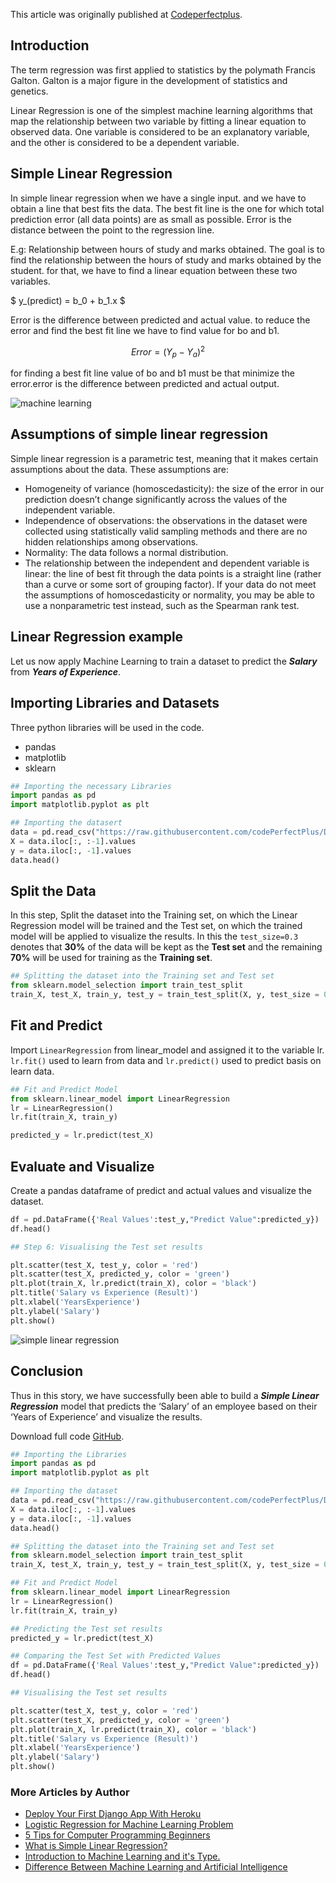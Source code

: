 This article was originally published at [Codeperfectplus](http://codeperfectplus.herokuapp.com/what-is-simple-linear-regression).

## Introduction

The term regression was first applied to statistics by the polymath Francis Galton. Galton is a major figure in the development of statistics and genetics.

Linear Regression is one of the simplest machine learning algorithms that map the relationship between two variable by fitting a linear equation to observed data. One variable is considered to be an explanatory variable, and the other is considered to be a dependent variable.

## Simple Linear Regression

In simple linear regression when we have a single input. and we have to obtain a line that best fits the data. The best fit line is the one for which total prediction error (all data points) are as small as possible. Error is the distance between the point to the regression line.

E.g: Relationship between hours of study and marks obtained. The goal is to find the relationship between the hours of study and marks obtained by the student. for that, we have to find a linear equation between these two variables.

$ y_(predict) = b_0 + b_1.x $

Error is the difference between predicted and actual value. to reduce the error and find the best fit line we have to find value for bo and b1.

$$ Error = (Y_p - Y_a) ^ 2 $$

for finding a best fit line value of bo and b1 must be that minimize the error.error is the difference between predicted and actual output.

<div class="container text-center my-3">
<img src="https://images.pexels.com/photos/3815585/pexels-photo-3815585.jpeg?auto=compress&cs=tinysrgb&dpr=3&h=750&w=1260" class="img-fluid border border-primary text-center" alt="machine learning">
</div>

## Assumptions of simple linear regression
Simple linear regression is a parametric test, meaning that it makes certain assumptions about the data. These assumptions are:

- Homogeneity of variance (homoscedasticity): the size of the error in our prediction doesn’t change significantly across the values of the independent variable.
- Independence of observations: the observations in the dataset were collected using statistically valid sampling methods and there are no hidden relationships among observations.
- Normality: The data follows a normal distribution.
- The relationship between the independent and dependent variable is linear: the line of best fit through the data points is a straight line (rather than a curve or some sort of grouping factor).
If your data do not meet the assumptions of homoscedasticity or normality, you may be able to use a nonparametric test instead, such as the Spearman rank test.

## Linear Regression example

Let us now apply Machine Learning to train a dataset to predict the **_Salary_** from **_Years of Experience_**.

## Importing Libraries and Datasets

Three python libraries will be used in the code.

-  pandas
- matplotlib
- sklearn

```python
## Importing the necessary Libraries
import pandas as pd
import matplotlib.pyplot as plt

## Importing the datasert
data = pd.read_csv("https://raw.githubusercontent.com/codePerfectPlus/DataAnalysisWithJupyter/master/SalaryVsExperinceModel/Salary.csv")
X = data.iloc[:, :-1].values
y = data.iloc[:, -1].values
data.head()
```

## Split the Data 

In this step, Split the dataset into the Training set, on which the Linear Regression model will be trained and the Test set, on which the trained model will be applied to visualize the results. In this the `test_size=0.3` denotes that **30%** of the data will be kept as the **Test set** and the remaining **70%** will be used for training as the **Training set**.

```python
## Splitting the dataset into the Training set and Test set
from sklearn.model_selection import train_test_split
train_X, test_X, train_y, test_y = train_test_split(X, y, test_size = 0.3, random_state=12)
```

## Fit and Predict
Import `LinearRegression` from linear_model and assigned it to the variable lr. `lr.fit()` used to learn from data and `lr.predict()` used to predict basis on learn data.

```python
## Fit and Predict Model
from sklearn.linear_model import LinearRegression
lr = LinearRegression()
lr.fit(train_X, train_y)

predicted_y = lr.predict(test_X)
```

## Evaluate and Visualize

Create a pandas dataframe of predict and actual values and visualize the dataset.

```python
df = pd.DataFrame({'Real Values':test_y,"Predict Value":predicted_y})
df.head()

## Step 6: Visualising the Test set results

plt.scatter(test_X, test_y, color = 'red')
plt.scatter(test_X, predicted_y, color = 'green')
plt.plot(train_X, lr.predict(train_X), color = 'black')
plt.title('Salary vs Experience (Result)')
plt.xlabel('YearsExperience')
plt.ylabel('Salary')
plt.show()
```

<div class="container text-center my-3">
<img src="https://raw.githubusercontent.com/codePerfectPlus/code/master/slr.jpeg" alt="simple linear regression" class="img-fluid border border-primary text-center">
</div>


## Conclusion

Thus in this story, we have successfully been able to build a  **_Simple Linear Regression_**  model that predicts the ‘Salary’ of an employee based on their ‘Years of Experience’ and visualize the results.

Download full code [GitHub](https://github.com/codeperfectplus/code).

```python
## Importing the Libraries
import pandas as pd
import matplotlib.pyplot as plt

## Importing the dataset
data = pd.read_csv("https://raw.githubusercontent.com/codePerfectPlus/DataAnalysisWithJupyter/master/SalaryVsExperinceModel/Salary.csv")
X = data.iloc[:, :-1].values
y = data.iloc[:, -1].values
data.head()

## Splitting the dataset into the Training set and Test set
from sklearn.model_selection import train_test_split
train_X, test_X, train_y, test_y = train_test_split(X, y, test_size = 0.3, random_state=12)

## Fit and Predict Model
from sklearn.linear_model import LinearRegression
lr = LinearRegression()
lr.fit(train_X, train_y)

## Predicting the Test set results
predicted_y = lr.predict(test_X)

## Comparing the Test Set with Predicted Values
df = pd.DataFrame({'Real Values':test_y,"Predict Value":predicted_y})
df.head()

## Visualising the Test set results

plt.scatter(test_X, test_y, color = 'red')
plt.scatter(test_X, predicted_y, color = 'green')
plt.plot(train_X, lr.predict(train_X), color = 'black')
plt.title('Salary vs Experience (Result)')
plt.xlabel('YearsExperience')
plt.ylabel('Salary')
plt.show()
```

### More Articles by Author

- [Deploy Your First Django App With Heroku](http://codeperfectplus.herokuapp.com/deploy-your-first-django-app-with-heroku)
- [Logistic Regression for Machine Learning Problem](http://codeperfectplus.herokuapp.com/logistic-regression-for-machine-learning-problem)
- [5 Tips for Computer Programming Beginners](http://codeperfectplus.herokuapp.com/5-tips-for-computer-programming-beginners)
- [What is Simple Linear Regression?](http://codeperfectplus.herokuapp.com/what-is-simple-linear-regression)
- [Introduction to Machine Learning and it's Type.](http://codeperfectplus.herokuapp.com/introduction-to-machine-learning-and-its-type)
- [Difference Between Machine Learning and Artificial Intelligence](http://codeperfectplus.herokuapp.com/difference-between-machine-learning-and-AI)
